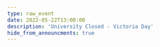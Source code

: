 ```yaml
---
type: raw_event
date: 2022-05-22T13:00:00
description: 'University Closed - Victoria Day'
hide_from_announcments: true
---
```

